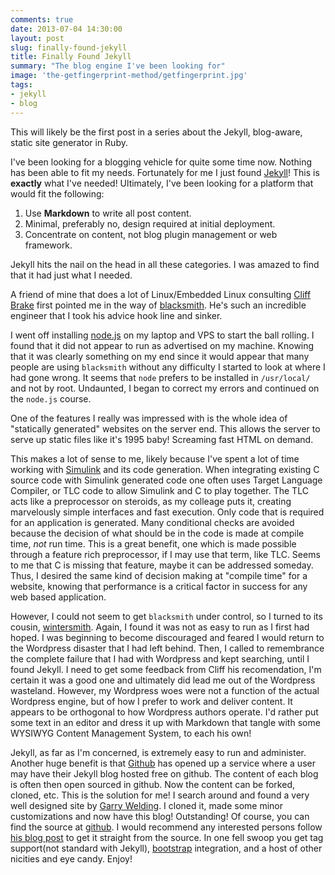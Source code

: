 ```yaml
---
comments: true
date: 2013-07-04 14:30:00
layout: post
slug: finally-found-jekyll
title: Finally Found Jekyll
summary: "The blog engine I've been looking for"
image: 'the-getfingerprint-method/getfingerprint.jpg'
tags:
- jekyll 
- blog
---
```

This will likely be the first post in a series about the Jekyll, blog-aware,
static site generator in Ruby.  

I've been looking for a blogging vehicle for quite some time now.  Nothing has
been able to fit my needs.  Fortunately for me I just found
[Jekyll](http://www.jekyll.com)!  This is **exactly** what I've needed!
Ultimately, I've been looking for a platform that would fit the following:

1. Use **Markdown** to write all post content.
2. Minimal, preferably no, design required at initial deployment. 
3. Concentrate on content, not blog plugin management or web framework.

Jekyll hits the nail on the head in all these categories.  I was amazed to find that it had just what I needed.

A friend of mine that does a lot of Linux/Embedded Linux consulting
[Cliff Brake](http://www.bse.com) first pointed me in the way of
[blacksmith](http://www.blacksmith.com). He's such an incredible engineer
that I took his advice hook line and sinker.


I went off installing [node.js](http://node.js.com) on my laptop and VPS to
start the ball rolling.  I found that it did not appear to run as advertised
on my machine.  Knowing that it was clearly something on my end since it would
appear that many people are using `blacksmith` without any difficulty I started
to look at where I had gone wrong.  It seems that `node` prefers to be
installed in `/usr/local/` and not by root.  Undaunted, I began to correct my
errors and continued on the `node.js` course.


One of the features I really was impressed with is the whole idea of 
"statically generated" websites on the server end.  This allows the server
to serve up static files like it's 1995 baby!  Screaming fast HTML on demand.

This makes a lot of sense to me, likely because I've spent a lot of time
working with [Simulink](http://mathworks.com) and its code generation.  When
integrating existing C source code with Simulink generated code one often uses
Target Language Compiler, or TLC code to allow Simulink and C to play
together.  The TLC acts like a preprocessor on steroids, as my colleage puts
it, creating marvelously simple interfaces and fast execution.  Only code that
is required for an application is generated.  Many conditional checks are
avoided because the decision of what should be in the code is made at compile
time, *not* run time.  This is a great benefit, one which is made possible
through a feature rich preprocessor, if I may use that term, like TLC.  Seems
to me that C is missing that feature, maybe it can be addressed someday.
Thus, I desired the same kind of decision making at "compile time" for a
website, knowing that performance is a critical factor in success for any web
based application.


However, I could not seem to get `blacksmith` under control, so I turned to its
cousin, [wintersmith](http://www.wintersmith.com).  Again, I found it was not
as easy to run as I first had hoped.  I was beginning to become discouraged and
feared I would return to the Wordpress disaster that I had left behind.  Then, 
I called to remembrance the complete failure that I had with Wordpress and kept
searching, until I found Jekyll.  I need to get some feedback from Cliff his
recomendation, I'm certain it was a good one and ultimately did lead me out
of the Wordpress wasteland.  However, my Wordpress woes were not a function
of the actual Wordpress engine, but of how I prefer to work and deliver
content.  It appears to be orthogonal to how Wordpress authors operate.  I'd
rather put some text in an editor and dress it up with Markdown that tangle
with some WYSIWYG Content Management System, to each his own!

Jekyll, as far as I'm concerned, is extremely easy to run and administer.
Another huge benefit is that [Github](http://www.github.com) has opened up a
service where a user may have their Jekyll blog hosted free on github.  The
content of each blog is often then open sourced in github.  Now the content
can be forked, cloned, etc.  This is the solution for me!  I search around and
found a very well designed site by [Garry Welding](http://in-the-attic.com).
I cloned it, made some minor customizations and now have this blog! 
Outstanding!  Of course, you can find the source at
[github](http://www.github.com/macduff).  I would recommend any interested
persons follow [his blog post](http://in-the-attic/2013/01/04/building-a-blog-using-jekyll-bootstrap-and-github-pages-a-beginners-guide) to get it
straight from the source.  In one fell swoop you get tag support(not standard
with Jekyll), [bootstrap](http://bootstrap.com) integration, and a host of
other nicities and eye candy.  Enjoy!

